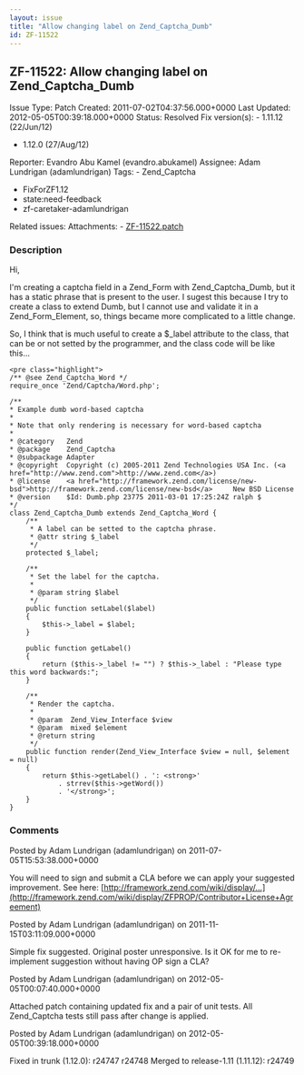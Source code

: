 ```yaml
---
layout: issue
title: "Allow changing label on Zend_Captcha_Dumb"
id: ZF-11522
---
```


ZF-11522: Allow changing label on Zend\_Captcha\_Dumb
-----------------------------------------------------

 Issue Type: Patch Created: 2011-07-02T04:37:56.000+0000 Last Updated: 2012-05-05T00:39:18.000+0000 Status: Resolved Fix version(s): - 1.11.12 (22/Jun/12)
- 1.12.0 (27/Aug/12)
 
 Reporter:  Evandro Abu Kamel (evandro.abukamel)  Assignee:  Adam Lundrigan (adamlundrigan)  Tags: - Zend\_Captcha
- FixForZF1.12
- state:need-feedback
- zf-caretaker-adamlundrigan
 
 Related issues: 
 Attachments: - [ZF-11522.patch](/issues/secure/attachment/15062/ZF-11522.patch)
 
### Description

Hi,

I'm creating a captcha field in a Zend\_Form with Zend\_Captcha\_Dumb, but it has a static phrase that is present to the user. I sugest this because I try to create a class to extend Dumb, but I cannot use and validate it in a Zend\_Form\_Element, so, things became more complicated to a little change.

So, I think that is much useful to create a $\_label attribute to the class, that can be or not setted by the programmer, and the class code will be like this...

 
    <pre class="highlight">
    /** @see Zend_Captcha_Word */
    require_once 'Zend/Captcha/Word.php';
    
    /**
    * Example dumb word-based captcha
    *
    * Note that only rendering is necessary for word-based captcha
    *
    * @category   Zend
    * @package    Zend_Captcha
    * @subpackage Adapter
    * @copyright  Copyright (c) 2005-2011 Zend Technologies USA Inc. (<a href="http://www.zend.com">http://www.zend.com</a>)
    * @license    <a href="http://framework.zend.com/license/new-bsd">http://framework.zend.com/license/new-bsd</a>     New BSD License
    * @version    $Id: Dumb.php 23775 2011-03-01 17:25:24Z ralph $
    */
    class Zend_Captcha_Dumb extends Zend_Captcha_Word {
        /**
         * A label can be setted to the captcha phrase.
         * @attr string $_label
         */
        protected $_label;
        
        /**
         * Set the label for the captcha.
         *
         * @param string $label
         */
        public function setLabel($label)
        {
            $this->_label = $label;
        }
        
        public function getLabel()
        {
            return ($this->_label != "") ? $this->_label : "Please type this word backwards:";
        }
        
        /**
         * Render the captcha.
         *
         * @param  Zend_View_Interface $view
         * @param  mixed $element
         * @return string
         */
        public function render(Zend_View_Interface $view = null, $element = null)
        {
            return $this->getLabel() . ': <strong>'
                . strrev($this->getWord())
                . '</strong>';
        }
    }


 

 

### Comments

Posted by Adam Lundrigan (adamlundrigan) on 2011-07-05T15:53:38.000+0000

You will need to sign and submit a CLA before we can apply your suggested improvement. See here: [http://framework.zend.com/wiki/display/…](http://framework.zend.com/wiki/display/ZFPROP/Contributor+License+Agreement)

 

 

Posted by Adam Lundrigan (adamlundrigan) on 2011-11-15T03:11:09.000+0000

Simple fix suggested. Original poster unresponsive. Is it OK for me to re-implement suggestion without having OP sign a CLA?

 

 

Posted by Adam Lundrigan (adamlundrigan) on 2012-05-05T00:07:40.000+0000

Attached patch containing updated fix and a pair of unit tests. All Zend\_Captcha tests still pass after change is applied.

 

 

Posted by Adam Lundrigan (adamlundrigan) on 2012-05-05T00:39:18.000+0000

Fixed in trunk (1.12.0): r24747 r24748 Merged to release-1.11 (1.11.12): r24749

 

 